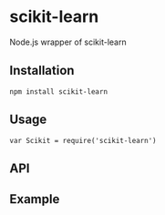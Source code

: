# scikit-learn

Node.js wrapper of scikit-learn

## Installation

`npm install scikit-learn`

## Usage

`var Scikit = require('scikit-learn')`

## API

## Example
